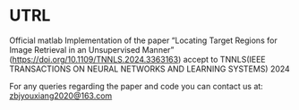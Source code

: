 # UTRL
Official matlab Implementation of the paper “Locating Target Regions for Image Retrieval in an Unsupervised Manner” (https://doi.org/10.1109/TNNLS.2024.3363163) accept to TNNLS(IEEE TRANSACTIONS ON NEURAL NETWORKS AND LEARNING SYSTEMS) 2024

For any queries regarding the paper and code you can contact us at: zbjyouxiang2020@163.com

